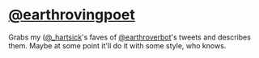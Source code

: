 # [@earthrovingpoet](http://twitter.com/earthrovingpoet)

Grabs my ([@_hartsick](http://twitter.com/_hartsick)'s faves of [@earthroverbot](http://twitter.com/earthroverbot)'s tweets and describes them. Maybe at some point it'll do it with some style, who knows.

